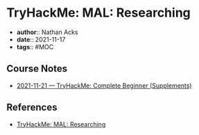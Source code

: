 # TryHackMe: MAL: Researching

* **author**:: Nathan Acks
* **date**:: 2021-11-17
* **tags**:: #MOC

## Course Notes

* [2021-11-21 — TryHackMe: Complete Beginner (Supplements)](../log/2021-11-21-tryhackme-complete-beginner-supplements.md)

## References

* [TryHackMe: MAL: Researching](https://tryhackme.com/room/malresearching)

